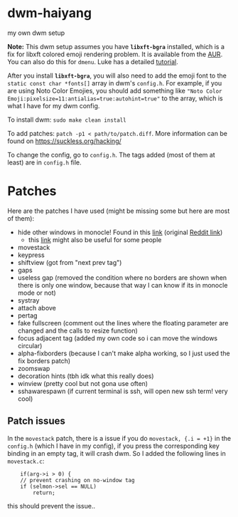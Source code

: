 # dwm-haiyang
my own dwm setup

**Note:** This dwm setup assumes you have **`libxft-bgra`** installed, which is a fix for libxft colored emoji rendering problem. It is available from the [AUR](https://aur.archlinux.org/packages/libxft-bgra/). You can also do this for `dmenu`. Luke has a detailed [tutorial](https://www.youtube.com/watch?v=0QkByBugq_4).

After you install **`libxft-bgra`**, you will also need to add the emoji font to the `static const char *fonts[]` array in dwm's `config.h`. For example, if you are using Noto Color Emojies, you should add something like `"Noto Color Emoji:pixelsize=11:antialias=true:autohint=true"` to the array, which is what I have for my dwm config.

To install dwm: `sudo make clean install`

To add patches: `patch -p1 < path/to/patch.diff`. More information can be found on https://suckless.org/hacking/

To change the config, go to `config.h`.
The tags added (most of them at least) are in `config.h` file.

# Patches
Here are the patches I have used (might be missing some but here are most of them):
- hide other windows in monocle! Found in this [link](https://github.com/bakkeby/patches/blob/master/dwm/dwm-alpha_monocle_layout-6.2.diff) (original [Reddit link](https://www.reddit.com/r/suckless/comments/jiyl4h/hiding_background_windows_in_monocle_and_deck/))
    - this [link](https://github.com/theniceboy/dwm-hide-and-restore-win.diff) might also be useful for some people
- movestack
- keypress
- shiftview (got from "next prev tag")
- gaps
- useless gap (removed the condition where no borders are shown when there is only one window, because that way I can know if its in monocle mode or not)
- systray
- attach above
- pertag
- fake fullscreen  (comment out the lines where the floating parameter are changed and the calls to resize function)
- focus adjacent tag (added my own code so i can move the windows circular)
- alpha-fixborders  (because I can't make alpha working, so I just used the fix borders patch)
- zoomswap
- decoration hints (tbh idk what this really does)
- winview (pretty cool but not gona use often)
- sshawarespawn (if current terminal is ssh, will open new ssh term! very cool)

## Patch issues

In the `movestack` patch, there is a issue if you do `movestack, {.i = +1}` in the `config.h` (which I have in my config), if you press the corresponding key binding in an empty tag, it will crash dwm. So I added the following lines in `movestack.c`:
```
	if(arg->i > 0) {
    // prevent crashing on no-window tag
    if (selmon->sel == NULL)
        return;
``` 
this should prevent the issue..
